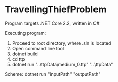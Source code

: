 # TravellingThiefProblem

Program targets .NET Core 2.2, written in C#

Executing program:
1. Proceed to root directory, where .sln is located
2. Open command line tool
3. dotnet build
4. cd ttp
5. dotnet run "..\ttpData\medium_0.ttp" "..\ttpData"

Scheme: dotnet run "inputPath" "outputPath"
